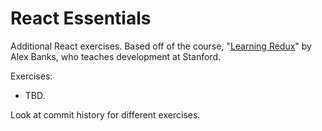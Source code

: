 # React Essentials #

Additional React exercises. Based off of the course, "[Learning Redux](https://www.linkedin.com/learning/learning-redux/welcome)" by Alex Banks, who teaches development at Stanford.

Exercises:

- TBD.
  
Look at commit history for different exercises.
